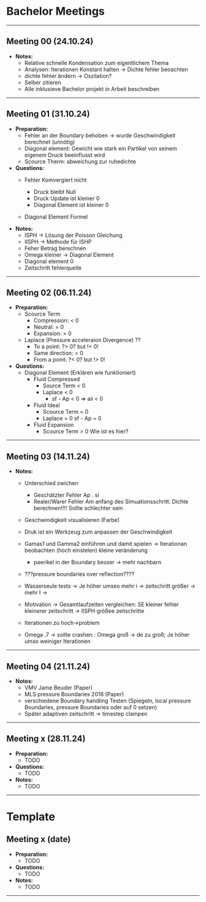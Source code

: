 # Bachelor Meetings
---
## Meeting 00 (24.10.24)
- **Notes:**
    - Relative schnelle Kondensation zum eigentlichem Thema
    - Analysen: Iterationen Konstant halten -> Dichte fehler beoachten
    - dichte fehler ändern -> Oszilation?
    - Selber zitieren
    - Alle inklusieve Bachelor projekt in Arbeit beschreiben
---
## Meeting 01 (31.10.24)
- **Preparation:**
  - Fehler an der Boundary behoben -> wurde Geschwindigkeit berechnet (unnötig)
  - Diagonal element: Gewicht wie stark ein Partikel von seinem eigenem Druck beeinflusst wird
  - Scource Therm: abweichung zur ruhedichte
- **Questions:**
  - Fehler Komvergiert nicht 
    -  Druck bleibt Null 
    - Druck Update ist kleiner 0
    - Diagonal Element ist kleiner 0

  - Diagonal Element Formel 
- **Notes:**
    - ISPH -> Lösung der Poisson Gleichung
    - IISPH -> Methode für ISHP
    - Feher Betrag berechnen
    - Omega kleiner -> Diagonal Element
    - Diagonal element 0
    - Zeitschritt fehlerquelle
---
## Meeting 02 (06.11.24)
- **Preparation:**
    - Scource Term 
        - Compression: < 0
        - Neutral: = 0
        - Expansion: > 0
    - Laplace (Pressure acceleraion Divergence) ?? 
        - To a point: ?> 0? but !< 0!
        - Same direction: = 0
        - From a point: ?< 0? but !> 0! 
- **Questions:**
    - Diagonal Element (Erklären wie funktioniert)
        - Fluid Compressed
            - Source Term < 0
            - Laplace < 0
                - sf - Ap < 0 => aii < 0
        - Fluid Ideal
            - Scource Term = 0
            - Laplace = 0
                sf - Ap = 0
        - Fluid Expansion
            - Scource Term > 0
            Wie ist es hier? 
---
## Meeting 03 (14.11.24)
- **Notes:**
    - Unterschied zwichen 
      - Geschätzter Fehler Ap . si
      - Realer/Warer Fehler Am anfang des Simuationsschritt: Dichte berechnen!!!! Sollte schlechter sein
    - Geschwindigkeit visualisieren (Farbe)
    - Druk ist ein Werkzeug zum anpassen der Geschwindigkeit

    - Gamas1 und Gamma2 einführen und damit spielen -> Iterationan beobachten (hoch einstelen) kleine veränderung
        - paerikel in der Boundary besser -> mehr nachbarn
    - ???pressure boundaries over reflection????
    - Wasserseule tests -> Je höher umseo mehr i -> zeitschritt größer -> mehr I -> 
    - Motivation -> Gesamtlaufzeiten vergleichen: SE kleiner fehler kleinerer zeitschritt -> IISPH größee zeitschritte
    - Iterationen zu hoch->problem
    - Omega .7 -> sollte crashen : Omega groß -> de zu groß; Je höher umso weiniger Iterationen
---
## Meeting 04 (21.11.24)
- **Notes:**
    - VMV Jame Beuder (Paper)
    - MLS pressure Boundaries 2018 (Paper)
    - verschiedene Boundary handling Testen (Spiegeln, local pressure Boundaries, pressure Boundaries oder auf 0 setzen)
    - Später adaptiven zeitschritt -> timestep clampen 
---
## Meeting x (28.11.24)
- **Preparation:**
    - TODO
- **Questions:**
    - TODO
- **Notes:**
    - TODO
---
# Template
## Meeting x (date)
- **Preparation:**
    - TODO
- **Questions:**
    - TODO
- **Notes:**
    - TODO
---